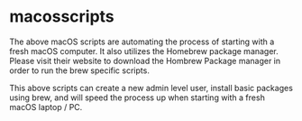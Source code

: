 # macosscripts

The above macOS scripts are automating the process of starting with a fresh macOS computer. It also utilizes the Homebrew package manager. Please visit their website to download the Hombrew Package manager in order to run the brew specific scripts. 

This above scripts can create a new admin level user, install basic packages using brew, and will speed the process up when starting with a fresh macOS laptop / PC.
